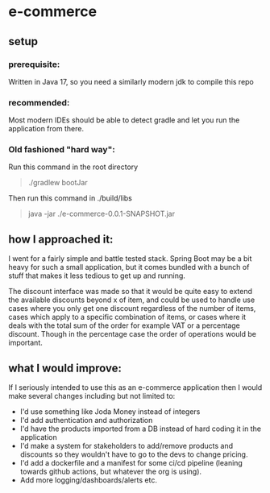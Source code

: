 # e-commerce

## setup

### prerequisite:

Written in Java 17, so you need a similarly modern jdk
to compile this repo

### recommended:

Most modern IDEs should be able to detect gradle and let
you run the application from there.

### Old fashioned "hard way":

Run this command in the root directory

> ./gradlew bootJar

Then run this command in ./build/libs

> java -jar ./e-commerce-0.0.1-SNAPSHOT.jar

## how I approached it:

I went for a fairly simple and battle tested stack.
Spring Boot may be a bit heavy for such a small application,
but it comes bundled with a bunch of stuff that makes it less
tedious to get up and running.

The discount interface was made so that it would be quite
easy to extend the available discounts beyond x of item,
and could be used to handle use cases where you only get
one discount regardless of the number of items, cases which
apply to a specific combination of items, or cases where it
deals with the total sum of the order for example VAT or a
percentage discount. Though in the percentage case the order
of operations would be important.

## what I would improve:

If I seriously intended to use this as an e-commerce application
then I would make several changes including but not limited to:

* I'd use something like Joda Money instead of integers
* I'd add authentication and authorization
* I'd have the products imported from a DB instead of hard coding it in the application
* I'd make a system for stakeholders to add/remove products and discounts so they wouldn't have to go to the devs to change pricing.
* I'd add a dockerfile and a manifest for some ci/cd pipeline (leaning towards github actions, but whatever the org is using).
* Add more logging/dashboards/alerts etc.
